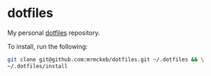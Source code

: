 # dotfiles

My personal [dotfiles](https://dotfiles.github.io/) repository.

To install, run the following:

```sh
git clone git@github.com:mrmckeb/dotfiles.git ~/.dotfiles && \
~/.dotfiles/install
```
